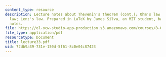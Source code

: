 ```yaml
---
content_type: resource
description: Lecture notes about Thevenin's theorem (cont.); Ohm's law; Faraday's
  law; Lenz's law. Prepared in LaTeX by James Silva, an MIT student, based upon handwritten
  notes.
file: https://ol-ocw-studio-app-production.s3.amazonaws.com/courses/8-022-physics-ii-electricity-and-magnetism-fall-2006/72db9a39731e150d5f618c0e04c87423_lecture33.pdf
file_type: application/pdf
resourcetype: Document
title: lecture33.pdf
uid: 72db9a39-731e-150d-5f61-8c0e04c87423
---
```

